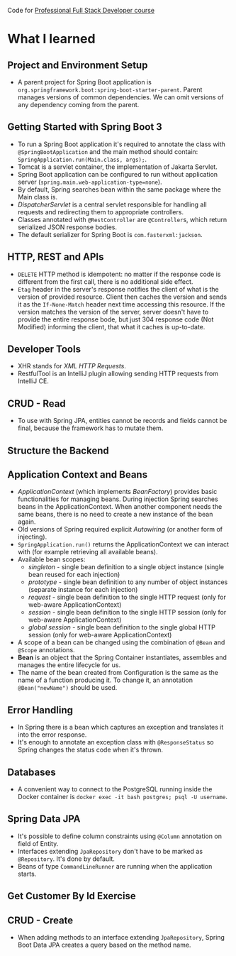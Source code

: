 Code for [Professional Full Stack Developer course](https://www.amigoscode.com/courses/full-stack-professional)

# What I learned

## Project and Environment Setup

- A parent project for Spring Boot application is `org.springframework.boot:spring-boot-starter-parent`. Parent manages
  versions of common dependencies. We can omit versions of any dependency coming from the parent.

## Getting Started with Spring Boot 3

- To run a Spring Boot application it's required to annotate the class with `@SpringBootApplication` and the main method
  should contain: `SpringApplication.run(Main.class, args);`.
- Tomcat is a servlet container, the implementation of Jakarta Servlet.
- Spring Boot application can be configured to run without application server (`spring.main.web-application-type=none`).
- By default, Spring searches bean within the same package where the Main class is.
- _DispatcherServlet_ is a central servlet responsible for handling all requests and redirecting them to appropriate
  controllers.
- Classes annotated with `@RestController` are `@Controller`s, which return serialized JSON response bodies.
- The default serializer for Spring Boot is `com.fasterxml:jackson`.

## HTTP, REST and APIs

- `DELETE` HTTP method is idempotent: no matter if the response code is different from the first call, there is no
  additional side effect.
- `Etag` header in the server's response notifies the client of what is the version of provided resource. Client then
  caches the version and sends it as the `If-None-Match` header next time accessing this resource. If the version
  matches the version of the server, server doesn't have to provide the entire response bode, but just 304 response
  code (Not Modified) informing the client, that what it caches is up-to-date.

## Developer Tools

- XHR stands for _XML HTTP Requests_.
- RestfulTool is an IntelliJ plugin allowing sending HTTP requests from IntelliJ CE.

## CRUD - Read

- To use with Spring JPA, entities cannot be records and fields cannot be final, because the framework has to mutate
  them.

## Structure the Backend

## Application Context and Beans

- _ApplicationContext_ (which implements _BeanFactory_) provides basic functionalities for managing beans. During
  injection Spring searches beans in the ApplicationContext. When another component needs the same beans, there is no
  need to create a new instance of the bean again.
- Old versions of Spring required explicit _Autowiring_ (or another form of injecting).
- `SpringApplication.run()` returns the ApplicationContext we can interact with (for example retrieving all available
  beans).
- Available bean scopes:
    - _singleton_ - single bean definition to a single object instance (single bean reused for each injection)
    - _prototype_ - single bean definition to any number of object instances (separate instance for each injection)
    - _request_ - single bean definition to the single HTTP request (only for web-aware ApplicationContext)
    - _session_ - single bean definition to the single HTTP session (only for web-aware ApplicationContext)
    - _global session_ - single bean definition to the single global HTTP session (only for web-aware
      ApplicationContext)
- A scope of a bean can be changed using the combination of `@Bean` and `@Scope` annotations.
- __Bean__ is an object that the Spring Container instantiates, assembles and manages the entire lifecycle for us.
- The name of the bean created from Configuration is the same as the name of a function producing it. To change it, an
  annotation `@Bean("newName")` should be used.

## Error Handling

- In Spring there is a bean which captures an exception and translates it into the error response.
- It's enough to annotate an exception class with `@ResponseStatus` so Spring changes the status code when it's thrown.

## Databases

- A convenient way to connect to the PostgreSQL running inside the Docker container
  is `docker exec -it bash postgres; psql -U username`.

## Spring Data JPA

- It's possible to define column constraints using `@Column` annotation on field of Entity.
- Interfaces extending `JpaRepository` don't have to be marked as `@Repository`. It's done by default.
- Beans of type `CommandLineRunner` are running when the application starts.

## Get Customer By Id Exercise

## CRUD - Create

- When adding methods to an interface extending `JpaRepository`, Spring Boot Data JPA creates a query based on the
  method name.

